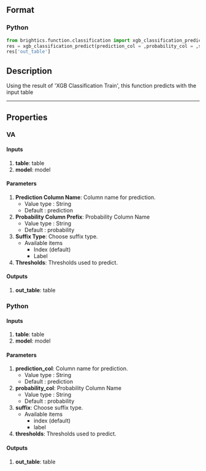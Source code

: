 ## Format
### Python
```python
from brightics.function.classification import xgb_classification_predict
res = xgb_classification_predict(prediction_col = ,probability_col = ,suffix = ,thresholds = )
res['out_table']
```

## Description
Using the result of 'XGB Classification Train', this function predicts with the input table

---

## Properties
### VA
#### Inputs
1. **table**: table
2. **model**: model

#### Parameters
1. **Prediction Column Name**: Column name for prediction.
   - Value type : String
   - Default : prediction
2. **Probability Column Prefix**: Probability Column Name
   - Value type : String
   - Default : probability
3. **Suffix Type**: Choose suffix type.
   - Available items
      - Index (default)
      - Label
4. **Thresholds**: Thresholds used to predict.

#### Outputs
1. **out_table**: table

### Python
#### Inputs
1. **table**: table
2. **model**: model

#### Parameters
1. **prediction_col**: Column name for prediction.
   - Value type : String
   - Default : prediction
2. **probability_col**: Probability Column Name
   - Value type : String
   - Default : probability
3. **suffix**: Choose suffix type.
   - Available items
      - index (default)
      - label
4. **thresholds**: Thresholds used to predict.

#### Outputs
1. **out_table**: table

